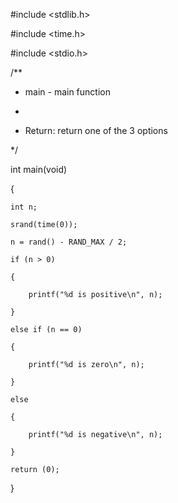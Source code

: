 #include <stdlib.h>

#include <time.h>

#include <stdio.h>

/**

* main - main function

*

* Return: return one of the 3 options

*/

int main(void)

{

	int n;

	srand(time(0));

	n = rand() - RAND_MAX / 2;

	if (n > 0)

	{

		printf("%d is positive\n", n);

	}

	else if (n == 0)

	{

		printf("%d is zero\n", n);

	}

	else

	{

		printf("%d is negative\n", n);

	}

	return (0);
}
